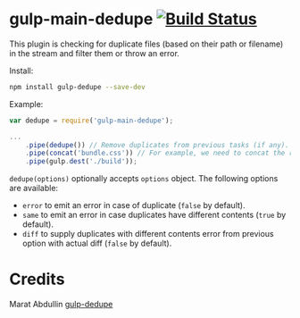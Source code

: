# gulp-main-dedupe [![Build Status](https://travis-ci.org/hoho/gulp-dedupe.svg?branch=master)](https://travis-ci.org/hoho/gulp-dedupe)

This plugin is checking for duplicate files (based on their path or filename) in the stream and filter them or throw an error.


Install:

```sh
npm install gulp-dedupe --save-dev
```


Example:

```js
var dedupe = require('gulp-main-dedupe');

...
    .pipe(dedupe()) // Remove duplicates from previous tasks (if any).
    .pipe(concat('bundle.css')) // For example, we need to concat the result without duplicates.
    .pipe(gulp.dest('./build'));
```

`dedupe(options)` optionally accepts `options` object. The following options are
available:

+ `error` to emit an error in case of duplicate (`false` by default).
+ `same` to emit an error in case duplicates have different contents (`true` by
  default).
+ `diff` to supply duplicates with different contents error from previous option
  with actual diff (`false` by default).

# Credits
Marat Abdullin [gulp-dedupe](https://github.com/hoho/gulp-dedupe)
